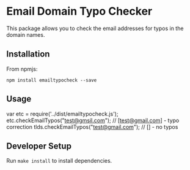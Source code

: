 # Email Domain Typo Checker

This package allows you to check the email addresses for typos in the domain names.


## Installation

From npmjs:

```
npm install emailtypocheck --save
```

## Usage 

var etc = require('../dist/emailtypocheck.js');
etc.checkEmailTypos("test@gmsil.com");
// [test@gmail.com] - typo correction
tlds.checkEmailTypos("test@gmail.com");
// [] - no typos

## Developer Setup

Run `make install` to install dependencies.

